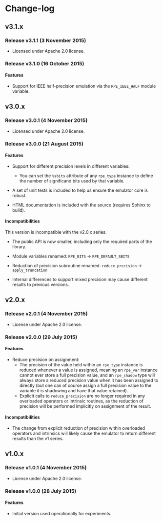 # Change-log


## v3.1.x


### Release v3.1.1 (3 November 2015)

* Licensed under Apache 2.0 license.


### Release v3.1.0 (16 October 2015)

#### Features

* Support for IEEE half-precision emulation via the `RPE_IEEE_HALF` module variable.



## v3.0.x


### Release v3.0.1 (4 November 2015)

* Licensed under Apache 2.0 license.


### Release v3.0.0 (21 August 2015)

#### Features

* Support for different precision levels in different variables:
  - You can set the `%sbits` attribute of any `rpe_type` instance to define
    the number of significand bits used by that variable.

* A set of unit tests is included to help us ensure the emulator core is robust.

* HTML documentation is included with the source (requires Sphinx to build).

#### Incompatibilities

This version is incompatible with the v2.0.x series.

* The public API is now smaller, including only the required parts of the library.

* Module variables renamed: `RPE_BITS` -> `RPE_DEFAULT_SBITS`

* Reduction of precision subroutine renamed: `reduce_precision` -> `apply_truncation`

* Internal differences to support mixed precision may cause different
  results to previous versions.



## v2.0.x


### Release v2.0.1 (4 November 2015)

* License under Apache 2.0 license.


### Release v2.0.0 (29 July 2015)

#### Features

* Reduce precision on assignment:
  - The precision of the value held within an `rpe_type` instance is reduced
    whenever a value is assigned, meaning an `rpe_var` instance cannot ever
    store a full precision value, and an `rpe_shadow` type will always store
    a reduced precision value when it has been assigned to directly (but one
    can of course assign a full precision value to the variable it is
    shadowing and have that value retained).
  - Explicit calls to `reduce_precision` are no longer required in any
    overloaded operators or intrinsic routines, as the reduction of precision
    will be performed implicitly on assignment of the result.

#### Incompatibilities

* The change from explicit reduction of precision within overloaded operators
  and intrinsics will likely cause the emulator to return different results
  than the v1 series.



## v1.0.x


### Release v1.0.1 (4 November 2015)

* License under Apache 2.0 license.


### Release v1.0.0 (28 July 2015)

#### Features

* Initial version used operationally for experiments.
